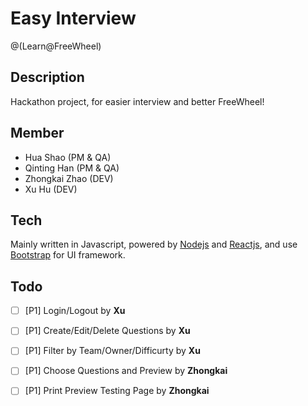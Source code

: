 # Easy Interview

@(Learn@FreeWheel)

## Description

Hackathon project, for easier interview and better FreeWheel!

## Member

- Hua Shao (PM & QA)
- Qinting Han (PM & QA)
- Zhongkai Zhao (DEV)
- Xu Hu (DEV)

## Tech

Mainly written in Javascript, powered by [Nodejs][1] and [Reactjs][2], and use [Bootstrap][3] for UI framework.

## Todo

- [ ] [P1] Login/Logout by **Xu**
- [ ] [P1] Create/Edit/Delete Questions by **Xu**
- [ ] [P1] Filter by Team/Owner/Difficurty by **Xu**
- [ ] [P1] Choose Questions and Preview by **Zhongkai**
- [ ] [P1] Print Preview Testing Page by **Zhongkai**


  [1]: https://nodejs.org/
  [2]: http://facebook.github.io/react/
  [3]: http://getbootstrap.com/
